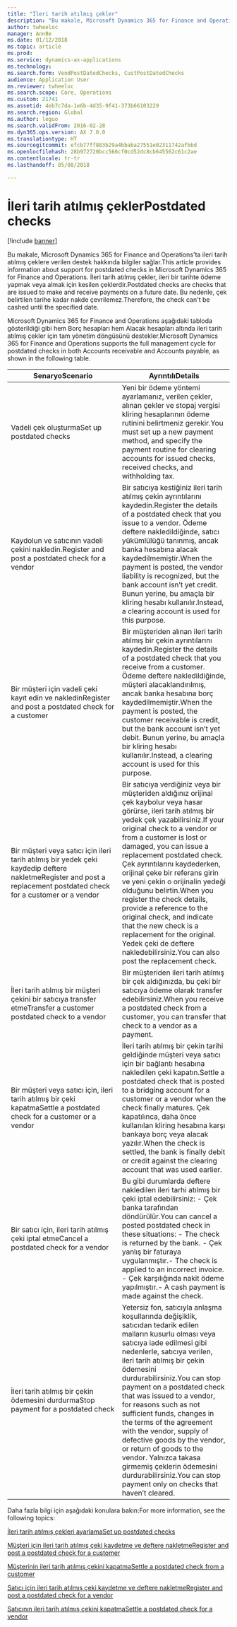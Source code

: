 ```yaml
---
title: "İleri tarih atılmış çekler"
description: "Bu makale, Microsoft Dynamics 365 for Finance and Operations'ta ileri tarih atılmış çeklere verilen destek hakkında bilgiler sağlar. İleri tarih atılmış çekler, ileri bir tarihte ödeme yapmak veya almak için kesilen çeklerdir. Bu nedenle, çek belirtilen tarihe kadar nakde çevrilemez."
author: twheeloc
manager: AnnBe
ms.date: 01/12/2018
ms.topic: article
ms.prod: 
ms.service: dynamics-ax-applications
ms.technology: 
ms.search.form: VendPostDatedChecks, CustPostDatedChecks
audience: Application User
ms.reviewer: twheeloc
ms.search.scope: Core, Operations
ms.custom: 21741
ms.assetid: 4eb7c7da-1e6b-4d35-9f41-373b66103229
ms.search.region: Global
ms.author: leguo
ms.search.validFrom: 2016-02-28
ms.dyn365.ops.version: AX 7.0.0
ms.translationtype: HT
ms.sourcegitcommit: efcb77ff883b29a4bbaba27551e02311742afbbd
ms.openlocfilehash: 28b972720bcc566cf0cd52dc8cb645562c61c2ae
ms.contentlocale: tr-tr
ms.lasthandoff: 05/08/2018

---
```


# <a name="postdated-checks"></a><span data-ttu-id="89108-105">İleri tarih atılmış çekler</span><span class="sxs-lookup"><span data-stu-id="89108-105">Postdated checks</span></span>

[!include [banner](../includes/banner.md)]

<span data-ttu-id="89108-106">Bu makale, Microsoft Dynamics 365 for Finance and Operations'ta ileri tarih atılmış çeklere verilen destek hakkında bilgiler sağlar.</span><span class="sxs-lookup"><span data-stu-id="89108-106">This article provides information about support for postdated checks in Microsoft Dynamics 365 for Finance and Operations.</span></span> <span data-ttu-id="89108-107">İleri tarih atılmış çekler, ileri bir tarihte ödeme yapmak veya almak için kesilen çeklerdir.</span><span class="sxs-lookup"><span data-stu-id="89108-107">Postdated checks are checks that are issued to make and receive payments on a future date.</span></span> <span data-ttu-id="89108-108">Bu nedenle, çek belirtilen tarihe kadar nakde çevrilemez.</span><span class="sxs-lookup"><span data-stu-id="89108-108">Therefore, the check can't be cashed until the specified date.</span></span>

<span data-ttu-id="89108-109">Microsoft Dynamics 365 for Finance and Operations aşağıdaki tabloda gösterildiği gibi hem Borç hesapları hem Alacak hesapları altında ileri tarih atılmış çekler için tam yönetim döngüsünü destekler.</span><span class="sxs-lookup"><span data-stu-id="89108-109">Microsoft Dynamics 365 for Finance and Operations supports the full management cycle for postdated checks in both Accounts receivable and Accounts payable, as shown in the following table.</span></span>
<table>
<colgroup>
<col width="50%" />
<col width="50%" />
</colgroup>
<thead>
<tr class="header">
<th><span data-ttu-id="89108-110">Senaryo</span><span class="sxs-lookup"><span data-stu-id="89108-110">Scenario</span></span></th>
<th><span data-ttu-id="89108-111">Ayrıntılı</span><span class="sxs-lookup"><span data-stu-id="89108-111">Details</span></span></th>
</tr>
</thead>
<tbody>
<tr class="odd">
<td><span data-ttu-id="89108-112">Vadeli çek oluşturma</span><span class="sxs-lookup"><span data-stu-id="89108-112">Set up postdated checks</span></span></td>
<td><span data-ttu-id="89108-113">Yeni bir ödeme yöntemi ayarlamanız, verilen çekler, alınan çekler ve stopaj vergisi kliring hesaplarının ödeme rutinini belirtmeniz gerekir.</span><span class="sxs-lookup"><span data-stu-id="89108-113">You must set up a new payment method, and specify the payment routine for clearing accounts for issued checks, received checks, and withholding tax.</span></span></td>
</tr>
<tr class="even">
<td><span data-ttu-id="89108-114">Kaydolun ve satıcının vadeli çekini nakledin.</span><span class="sxs-lookup"><span data-stu-id="89108-114">Register and post a postdated check for a vendor</span></span></td>
<td><span data-ttu-id="89108-115">Bir satıcıya kestiğiniz ileri tarih atılmış çekin ayrıntılarını kaydedin.</span><span class="sxs-lookup"><span data-stu-id="89108-115">Register the details of a postdated check that you issue to a vendor.</span></span> <span data-ttu-id="89108-116">Ödeme deftere nakledildiğinde, satıcı yükümlülüğü tanınmış, ancak banka hesabına alacak kaydedilmemiştir.</span><span class="sxs-lookup"><span data-stu-id="89108-116">When the payment is posted, the vendor liability is recognized, but the bank account isn’t yet credit.</span></span> <span data-ttu-id="89108-117">Bunun yerine, bu amaçla bir kliring hesabı kullanılır.</span><span class="sxs-lookup"><span data-stu-id="89108-117">Instead, a clearing account is used for this purpose.</span></span> </td>
</tr>
<tr class="odd">
<td><span data-ttu-id="89108-118">Bir müşteri için vadeli çeki kayıt edin ve nakledin</span><span class="sxs-lookup"><span data-stu-id="89108-118">Register and post a postdated check for a customer</span></span></td>
<td><span data-ttu-id="89108-119">Bir müşteriden alınan ileri tarih atılmış bir çekin ayrıntılarını kaydedin.</span><span class="sxs-lookup"><span data-stu-id="89108-119">Register the details of a postdated check that you receive from a customer.</span></span> <span data-ttu-id="89108-120">Ödeme deftere nakledildiğinde, müşteri alacaklandırılmış, ancak banka hesabına borç kaydedilmemiştir.</span><span class="sxs-lookup"><span data-stu-id="89108-120">When the payment is posted, the customer receivable is credit, but the bank account isn’t yet debit.</span></span> <span data-ttu-id="89108-121">Bunun yerine, bu amaçla bir kliring hesabı kullanılır.</span><span class="sxs-lookup"><span data-stu-id="89108-121">Instead, a clearing account is used for this purpose.</span></span></td>
</tr>
<tr class="even">
<td><span data-ttu-id="89108-122">Bir müşteri veya satıcı için ileri tarih atılmış bir yedek çeki kaydedip deftere nakletme</span><span class="sxs-lookup"><span data-stu-id="89108-122">Register and post a replacement postdated check for a customer or a vendor</span></span></td>
<td>
<span data-ttu-id="89108-123">Bir satıcıya verdiğiniz veya bir müşteriden aldığınız orijinal çek kaybolur veya hasar görürse, ileri tarih atılmış bir yedek çek yazabilirsiniz.</span><span class="sxs-lookup"><span data-stu-id="89108-123">If your original check to a vendor or from a customer is lost or damaged, you can issue a replacement postdated check.</span></span> <span data-ttu-id="89108-124">Çek ayrıntılarını kaydederken, orijinal çeke bir referans girin ve yeni çekin o orijinalin yedeği olduğunu belirtin.</span><span class="sxs-lookup"><span data-stu-id="89108-124">When you register the check details, provide a reference to the original check, and indicate that the new check is a replacement for the original.</span></span> <span data-ttu-id="89108-125">Yedek çeki de deftere nakledebilirsiniz.</span><span class="sxs-lookup"><span data-stu-id="89108-125">You can also post the replacement check.</span></span></td>
</tr>
<tr class="odd">
<td><span data-ttu-id="89108-126">İleri tarih atılmış bir müşteri çekini bir satıcıya transfer etme</span><span class="sxs-lookup"><span data-stu-id="89108-126">Transfer a customer postdated check to a vendor</span></span></td>
<td><span data-ttu-id="89108-127">Bir müşteriden ileri tarih atılmış bir çek aldığınızda, bu çeki bir satıcıya ödeme olarak transfer edebilirsiniz.</span><span class="sxs-lookup"><span data-stu-id="89108-127">When you receive a postdated check from a customer, you can transfer that check to a vendor as a payment.</span></span></td>
</tr>
<tr class="even">
<td><span data-ttu-id="89108-128">Bir müşteri veya satıcı için, ileri tarih atılmış bir çeki kapatma</span><span class="sxs-lookup"><span data-stu-id="89108-128">Settle a postdated check for a customer or a vendor</span></span></td>
<td><span data-ttu-id="89108-129">İleri tarih atılmış bir çekin tarihi geldiğinde müşteri veya satıcı için bir bağlantı hesabına nakledilen çeki kapatın.</span><span class="sxs-lookup"><span data-stu-id="89108-129">Settle a postdated check that is posted to a bridging account for a customer or a vendor when the check finally matures.</span></span> <span data-ttu-id="89108-130">Çek kapatılınca, daha önce kullanılan kliring hesabına karşı bankaya borç veya alacak yazılır.</span><span class="sxs-lookup"><span data-stu-id="89108-130">When the check is settled, the bank is finally debit or credit against the clearing account that was used earlier.</span></span></td>
</tr>
<tr class="odd">
<td><span data-ttu-id="89108-131">Bir satıcı için, ileri tarih atılmış çeki iptal etme</span><span class="sxs-lookup"><span data-stu-id="89108-131">Cancel a postdated check for a vendor</span></span></td>
<td><span data-ttu-id="89108-132">Bu gibi durumlarda deftere nakledilen ileri tarhi atılmış bir çeki iptal edebilirsiniz: - Çek banka tarafından döndürülür.</span><span class="sxs-lookup"><span data-stu-id="89108-132">You can cancel a posted postdated check in these situations: - The check is returned by the bank.</span></span>
<span data-ttu-id="89108-133">- Çek yanlış bir faturaya uygulanmıştır.</span><span class="sxs-lookup"><span data-stu-id="89108-133">- The check is applied to an incorrect invoice.</span></span>
<span data-ttu-id="89108-134">- Çek karşılığında nakit ödeme yapılmıştır.</span><span class="sxs-lookup"><span data-stu-id="89108-134">- A cash payment is made against the check.</span></span>
  </td>
  </tr>
  <tr class="even">
  <td><span data-ttu-id="89108-135">İleri tarih atılmış bir çekin ödemesini durdurma</span><span class="sxs-lookup"><span data-stu-id="89108-135">Stop payment for a postdated check</span></span></td>
  <td><span data-ttu-id="89108-136">Yetersiz fon, satıcıyla anlaşma koşullarında değişiklik, satıcıdan tedarik edilen malların kusurlu olması veya satıcıya iade edilmesi gibi nedenlerle, satıcıya verilen, ileri tarih atılmış bir çekin ödemesini durdurabilirsiniz.</span><span class="sxs-lookup"><span data-stu-id="89108-136">You can stop payment on a postdated check that was issued to a vendor, for reasons such as not sufficient funds, changes in the terms of the agreement with the vendor, supply of defective goods by the vendor, or return of goods to the vendor.</span></span> <span data-ttu-id="89108-137">Yalnızca takasa girmemiş çeklerin ödemesini durdurabilirsiniz.</span><span class="sxs-lookup"><span data-stu-id="89108-137">You can stop payment only on checks that haven’t cleared.</span></span></td>
  </tr>
  </tbody>
  </table>



<span data-ttu-id="89108-138">Daha fazla bilgi için aşağıdaki konulara bakın:</span><span class="sxs-lookup"><span data-stu-id="89108-138">For more information, see the following topics:</span></span>

[<span data-ttu-id="89108-139">İleri tarih atılmış çekleri ayarlama</span><span class="sxs-lookup"><span data-stu-id="89108-139">Set up postdated checks</span></span>](tasks/set-up-postdated-checks.md)

[<span data-ttu-id="89108-140">Müşteri için ileri tarih atılmış çeki kaydetme ve deftere nakletme</span><span class="sxs-lookup"><span data-stu-id="89108-140">Register and post a postdated check for a customer</span></span>](tasks/register-post-postdated-check-customer.md)

[<span data-ttu-id="89108-141">Müşterinin ileri tarih atılmış çekini kapatma</span><span class="sxs-lookup"><span data-stu-id="89108-141">Settle a postdated check from a customer</span></span>](tasks/settle-postdated-check-customer.md)

[<span data-ttu-id="89108-142">Satıcı için ileri tarih atılmış çeki kaydetme ve deftere nakletme</span><span class="sxs-lookup"><span data-stu-id="89108-142">Register and post a postdated check for a vendor</span></span>](tasks/register-post-postdated-check-vendor.md) 

[<span data-ttu-id="89108-143">Satıcının ileri tarih atılmış çekini kapatma</span><span class="sxs-lookup"><span data-stu-id="89108-143">Settle a postdated check for a vendor</span></span>](tasks/settle-postdated-check-vendor.md)




